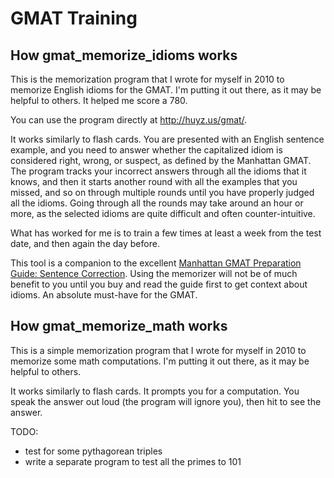 GMAT Training
=============

How gmat_memorize_idioms works
------------------------------

This is the memorization program that I wrote for myself in 2010 to memorize English idioms for the GMAT. I'm putting it out there, as it may be helpful to others. It helped me score a 780.

You can use the program directly at http://huyz.us/gmat/.

It works similarly to flash cards. You are presented with an English sentence example, and you need to answer whether the capitalized idiom is considered right, wrong, or suspect, as defined by the Manhattan GMAT. The program tracks your incorrect answers through all the idioms that it knows, and then it starts another round with all the examples that you missed, and so on through multiple rounds until you have properly judged all the idioms. Going through all the rounds may take around an hour or more, as the selected idioms are quite difficult and often counter-intuitive.

What has worked for me is to train a few times at least a week from the test date, and then again the day before.

This tool is a companion to the excellent [Manhattan GMAT Preparation Guide: Sentence Correction](http://www.amazon.com/gp/product/0982423861/ref=as_li_tf_tl?ie=UTF8&tag=huyzus-20&linkCode=as2&camp=217153&creative=399353&creativeASIN=0982423861). Using the memorizer will not be of much benefit to you until you buy and read the guide first to get context about idioms. An absolute must-have for the GMAT.

How gmat_memorize_math works
----------------------------

This is a simple memorization program that I wrote for myself in 2010 to memorize some math computations.  I'm putting it out there, as it may be helpful to others.

It works similarly to flash cards.  It prompts you for a computation. You speak the answer out loud (the program will ignore you), then hit <ENTER> to see the answer.

TODO:

-   test for some pythagorean triples
-   write a separate program to test all the primes to 101
